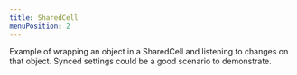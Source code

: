 ```yaml
---
title: SharedCell
menuPosition: 2
---
```


Example of wrapping an object in a SharedCell and listening to changes on that object. Synced settings could be a good
scenario to demonstrate.
